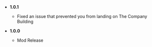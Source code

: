 - **1.0.1**

    - Fixed an issue that prevented you from landing on The Company Building

- **1.0.0**

    - Mod Release
